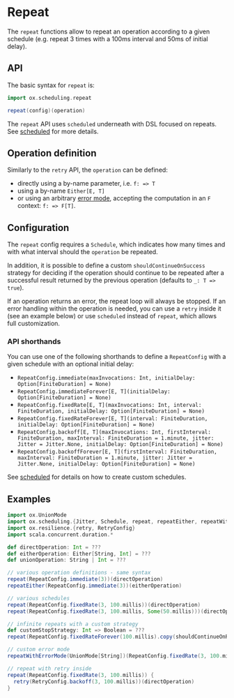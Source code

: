 # Repeat

The `repeat` functions allow to repeat an operation according to a given schedule (e.g. repeat 3 times with a 100ms
interval and 50ms of initial delay).

## API

The basic syntax for `repeat` is:

```scala
import ox.scheduling.repeat

repeat(config)(operation)
```

The `repeat` API uses `scheduled` underneath with DSL focused on repeats. See [scheduled](scheduled.md) for more details.

## Operation definition

Similarly to the `retry` API, the `operation` can be defined: 
* directly using a by-name parameter, i.e. `f: => T`
* using a by-name `Either[E, T]`
* or using an arbitrary [error mode](basics/error-handling.md), accepting the computation in an `F` context: `f: => F[T]`.

## Configuration

The `repeat` config requires a `Schedule`, which indicates how many times and with what interval should the `operation` 
be repeated.

In addition, it is possible to define a custom `shouldContinueOnSuccess` strategy for deciding if the operation
should continue to be repeated after a successful result returned by the previous operation (defaults to `_: T => true`).

If an operation returns an error, the repeat loop will always be stopped. If an error handling within the operation
is needed, you can use a `retry` inside it (see an example below) or use `scheduled` instead of `repeat`, which allows
full customization.

### API shorthands

You can use one of the following shorthands to define a `RepeatConfig` with a given schedule with an optional initial delay:
- `RepeatConfig.immediate(maxInvocations: Int, initialDelay: Option[FiniteDuration] = None)`
- `RepeatConfig.immediateForever[E, T](initialDelay: Option[FiniteDuration] = None)`
- `RepeatConfig.fixedRate[E, T](maxInvocations: Int, interval: FiniteDuration, initialDelay: Option[FiniteDuration] = None)`
- `RepeatConfig.fixedRateForever[E, T](interval: FiniteDuration, initialDelay: Option[FiniteDuration] = None)`
- `RepeatConfig.backoff[E, T](maxInvocations: Int, firstInterval: FiniteDuration, maxInterval: FiniteDuration = 1.minute, jitter: Jitter = Jitter.None, initialDelay: Option[FiniteDuration] = None)`
- `RepeatConfig.backoffForever[E, T](firstInterval: FiniteDuration, maxInterval: FiniteDuration = 1.minute, jitter: Jitter = Jitter.None, initialDelay: Option[FiniteDuration] = None)`

See [scheduled](scheduled.md) for details on how to create custom schedules.

## Examples

```scala mdoc:compile-only
import ox.UnionMode
import ox.scheduling.{Jitter, Schedule, repeat, repeatEither, repeatWithErrorMode, RepeatConfig}
import ox.resilience.{retry, RetryConfig}
import scala.concurrent.duration.*

def directOperation: Int = ???
def eitherOperation: Either[String, Int] = ???
def unionOperation: String | Int = ???

// various operation definitions - same syntax
repeat(RepeatConfig.immediate(3))(directOperation)
repeatEither(RepeatConfig.immediate(3))(eitherOperation)

// various schedules
repeat(RepeatConfig.fixedRate(3, 100.millis))(directOperation)
repeat(RepeatConfig.fixedRate(3, 100.millis, Some(50.millis)))(directOperation)

// infinite repeats with a custom strategy
def customStopStrategy: Int => Boolean = ???
repeat(RepeatConfig.fixedRateForever(100.millis).copy(shouldContinueOnResult = customStopStrategy))(directOperation)

// custom error mode
repeatWithErrorMode(UnionMode[String])(RepeatConfig.fixedRate(3, 100.millis))(unionOperation)

// repeat with retry inside
repeat(RepeatConfig.fixedRate(3, 100.millis)) {
  retry(RetryConfig.backoff(3, 100.millis))(directOperation)
}
```
